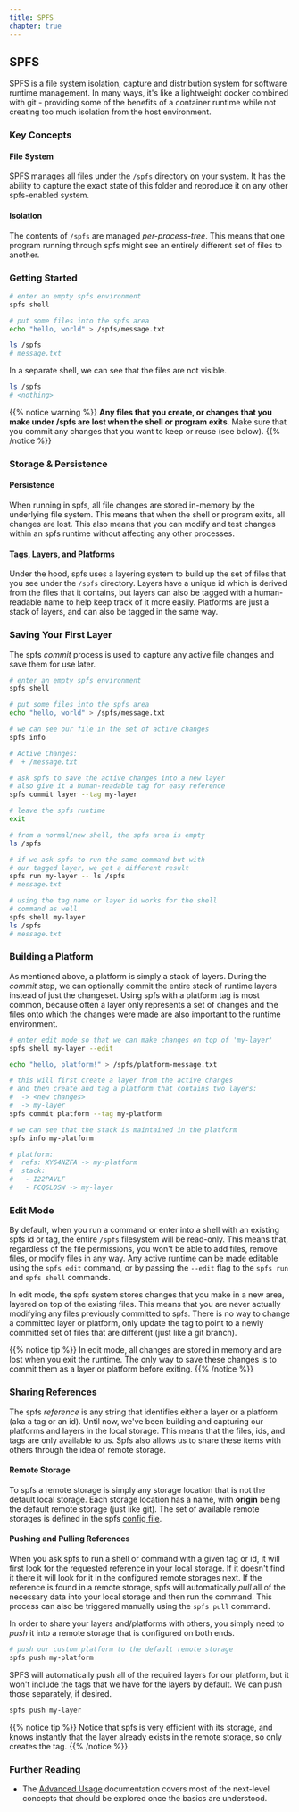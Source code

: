```yaml
---
title: SPFS
chapter: true
---
```


## SPFS

SPFS is a file system isolation, capture and distribution system for software runtime management. In many ways, it's like a lightweight docker combined with git - providing some of the benefits of a container runtime while not creating too much isolation from the host environment.

### Key Concepts

#### File System

SPFS manages all files under the `/spfs` directory on your system. It has the ability to capture the exact state of this folder and reproduce it on any other spfs-enabled system.

#### Isolation

The contents of `/spfs` are managed _per-process-tree_. This means that one program running through spfs might see an entirely different set of files to another.

### Getting Started

```bash
# enter an empty spfs environment
spfs shell

# put some files into the spfs area
echo "hello, world" > /spfs/message.txt

ls /spfs
# message.txt
```

In a separate shell, we can see that the files are not visible.

```bash
ls /spfs
# <nothing>
```

{{% notice warning %}}
**Any files that you create, or changes that you make under /spfs are lost when the shell or program exits**. Make sure that you commit any changes that you want to keep or reuse (see below).
{{% /notice %}}

### Storage & Persistence

#### Persistence

When running in spfs, all file changes are stored in-memory by the underlying file system. This means that when the shell or program exits, all changes are lost. This also means that you can modify and test changes within an spfs runtime without affecting any other processes.

#### Tags, Layers, and Platforms

Under the hood, spfs uses a layering system to build up the set of files that you see under the `/spfs` directory. Layers have a unique id which is derived from the files that it contains, but layers can also be tagged with a human-readable name to help keep track of it more easily. Platforms are just a stack of layers, and can also be tagged in the same way.

### Saving Your First Layer

The spfs _commit_ process is used to capture any active file changes and save them for use later.

```bash
# enter an empty spfs environment
spfs shell

# put some files into the spfs area
echo "hello, world" > /spfs/message.txt

# we can see our file in the set of active changes
spfs info

# Active Changes:
#  + /message.txt

# ask spfs to save the active changes into a new layer
# also give it a human-readable tag for easy reference
spfs commit layer --tag my-layer

# leave the spfs runtime
exit
```

```bash
# from a normal/new shell, the spfs area is empty
ls /spfs

# if we ask spfs to run the same command but with
# our tagged layer, we get a different result
spfs run my-layer -- ls /spfs
# message.txt

# using the tag name or layer id works for the shell
# command as well
spfs shell my-layer
ls /spfs
# message.txt
```

### Building a Platform

As mentioned above, a platform is simply a stack of layers. During the _commit_ step, we can optionally commit the entire stack of runtime layers instead of just the changeset. Using spfs with a platform tag is most common, because often a layer only represents a set of changes and the files onto which the changes were made are also important to the runtime environment.

```bash
# enter edit mode so that we can make changes on top of 'my-layer'
spfs shell my-layer --edit

echo "hello, platform!" > /spfs/platform-message.txt

# this will first create a layer from the active changes
# and then create and tag a platform that contains two layers:
#  -> <new changes>
#  -> my-layer
spfs commit platform --tag my-platform

# we can see that the stack is maintained in the platform
spfs info my-platform

# platform:
#  refs: XY64NZFA -> my-platform
#  stack:
#   - I22PAVLF
#   - FCQ6LOSW -> my-layer
```

### Edit Mode

By default, when you run a command or enter into a shell with an existing spfs id or tag, the entire `/spfs` filesystem will be read-only. This means that, regardless of the file permissions, you won't be able to add files, remove files, or modify files in any way. Any active runtime can be made editable using the `spfs edit` command, or by passing the `--edit` flag to the `spfs run` and `spfs shell` commands.

In edit mode, the spfs system stores changes that you make in a new area, layered on top of the existing files. This means that you are never actually modifying any files previously committed to spfs. There is no way to change a committed layer or platform, only update the tag to point to a newly committed set of files that are different (just like a git branch).

{{% notice tip %}}
In edit mode, all changes are stored in memory and are lost when you exit the runtime. The only way to save these changes is to commit them as a layer or platform before exiting.
{{% /notice %}}

### Sharing References

The spfs _reference_ is any string that identifies either a layer or a platform (aka a tag or an id). Until now, we've been building and capturing our platforms and layers in the local storage. This means that the files, ids, and tags are only available to us. Spfs also allows us to share these items with others through the idea of remote storage.

#### Remote Storage

To spfs a remote storage is simply any storage location that is not the default local storage. Each storage location has a name, with **origin** being the default remote storage (just like git). The set of available remote storages is defined in the spfs [config file](configuration.md).

#### Pushing and Pulling References

When you ask spfs to run a shell or command with a given tag or id, it will first look for the requested reference in your local storage. If it doesn't find it there it will look for it in the configured remote storages next. If the reference is found in a remote storage, spfs will automatically _pull_ all of the necessary data into your local storage and then run the command. This process can also be triggered manually using the `spfs pull` command.

In order to share your layers and/platforms with others, you simply need to _push_ it into a remote storage that is configured on both ends.

```bash
# push our custom platform to the default remote storage
spfs push my-platform
```

SPFS will automatically push all of the required layers for our platform, but it won't include the tags that we have for the layers by default. We can push those separately, if desired.

```bash
spfs push my-layer
```

{{% notice tip %}}
Notice that spfs is very efficient with its storage, and knows instantly that the layer already exists in the remote storage, so only creates the tag.
{{% /notice %}}

### Further Reading

- The [Advanced Usage](usage.md) documentation covers most of the next-level concepts that should be explored once the basics are understood.
